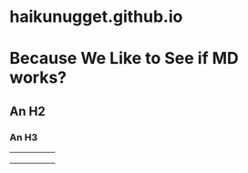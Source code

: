 # haikunugget.github.io

# Because We Like to See if MD works?


## An H2


### An H3



|   |   |   |   |   |
|---|---|---|---|---|
|   |   |   |   |   |
|   |   |   |   |   |
|   |   |   |   |   |
